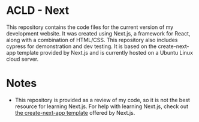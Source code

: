 # ACLD - Next
This repository contains the code files for the current version of my development website. It was created using Next.js, a framework for React, along with a combination of HTML/CSS. This repository also includes cypress for demonstration and dev testing. It is based on the create-next-app template provided by Next.js and is currently hosted on a Ubuntu Linux cloud server.

# Notes
- This repository is provided as a review of my code, so it is not the best resource for learning Next.js. For help with learning Next.js, check out [the create-next-app template](https://nextjs.org/docs/pages/api-reference/create-next-app) offered by Next.js.
